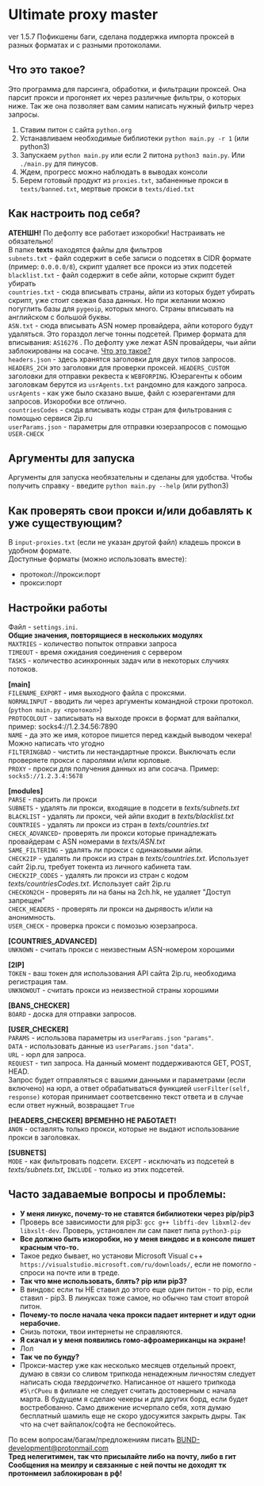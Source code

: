 # Ultimate proxy master
ver 1.5.7
Пофикшены баги, сделана поддержка импорта проксей в разных форматах и с разными протоколами.
## Что это такое?
Это программа для парсинга, обработки, и фильтрации проксей. Она парсит прокси и прогоняет их через различные фильтры, о которых ниже. Так же она позволяет вам самим написать нужный фильтр через запросы.  
1. Ставим питон с сайта `python.org`  
2. Устанавливаем необходимые библиотеки `python main.py -r 1` (или python3)  
3. Запускаем `python main.py` или если 2 питона `python3 main.py`. Или `./main.py` для пинусов.  
4. Ждем, прогресс можно наблюдать в выводах консоли  
5. Берем готовый продукт из `proxies.txt`, забаненные прокси в `texts/banned.txt`, мертвые прокси в `texts/died.txt`  

## Как настроить под себя?  
**АТЕНШН!** По дефолту все работает изкоробки! Настраивать не обязательно!  
В папке **texts** находятся файлы для фильтров  
`subnets.txt` - файл содержит в себе записи о подсетях в CIDR формате (пример: `0.0.0.0/8`), скрипт удаляет все прокси из этих подсетей  
`blacklist.txt` - файл содержит в себе айпи, которые скрипт будет убирать   
`countries.txt` - сюда вписывать страны, айпи из которых будет убирать скрипт, уже стоит свежая база данных. Но при желании можно погуглить базы для `pygeoip`, которых много. Страны вписывать на английском с большой буквы.  
`ASN.txt` - сюда вписывать ASN номер провайдера, айпи которого будут удаляться. Это гораздол легче тонны подсетей. Пример формата для вписывания: `AS16276` . По дефолту уже лежат ASN провайдеры, чьи айпи заблокированы на сосаче. [Что это такое?](https://ru.wikipedia.org/wiki/%D0%90%D0%B2%D1%82%D0%BE%D0%BD%D0%BE%D0%BC%D0%BD%D0%B0%D1%8F_%D1%81%D0%B8%D1%81%D1%82%D0%B5%D0%BC%D0%B0_(%D0%98%D0%BD%D1%82%D0%B5%D1%80%D0%BD%D0%B5%D1%82))  
`headers.json` - здесь хранятся заголовки для двух типов запросов. `HEADERS_2CH` это заголовки для проверки проксей. `HEADERS_CUSTOM` заголовки для отправки реквеста к `WEBFORPING`. Юзерагенты к обоим заголовкам берутся из `usrAgents.txt` рандомно для каждого запроса.  
`usrAgents` - как уже было сказано выше, файл с юзерагентами для запросов. Изкоробки все отлично.  
`countriesCodes` - сюда вписывать коды стран для фильтрования с помощью сервися 2ip.ru  
`userParams.json` - параметры для отправки юзерзапросов с помощью `USER-CHECK`  


## Аргументы для запуска  
Аргументы для запуска необязательны и сделаны для удобства. Чтобы получить справку - введите `python main.py --help` (или python3)  


## Как проверять свои прокси и/или добавлять к уже существующим?  
В `input-proxies.txt` (если не указан другой файл) кладешь прокси в удобном формате.  
Доступные форматы (можно использовать вместе):  
- протокол://прокси:порт  
- прокси:порт  



## Настройки работы  
Файл - `settings.ini`.  
**Общие значения, повторящиеся в нескольких модулях**  
`MAXTRIES` - количество попыток отправки запроса  
`TIMEOUT` - время ожидания соединения с сервером  
`TASKS` - количество асинхронных задач или в некоторых случиях потоков.   


**[main]**  
`FILENAME_EXPORT` - имя выходного файла с проксями.  
`NORMALINPUT` - вводить ли через аргументы командной строки протокол. (`python main.py <протокол>`)  
`PROTOCOLOUT` - записывать на выходе прокси в формат для вайпалки, пример: socks4://1.2.34.56:7890  
`NAME` - да это же имя, которое пишется перед каждый выводом чекера! Можно написать что угодно  
`FILTERINGBAD` - чистить ли нестандартные прокси. Выключать если проверяете прокси с паролями и/или юрловые.  
`PROXY` - прокси для получения данных из апи сосача. Пример: `socks5://1.2.3.4:5678`  

**[modules]**  
`PARSE` - парсить ли прокси  
`SUBNETS` - удалять ли прокси, входящие в подсети в *texts/subnets.txt*  
`BLACKLIST` - удалять ли прокси, чей айпи входит в *texts/blacklist.txt*  
`COUNTRIES` - удалять ли прокси из стран в *texts/countries.txt*  
`CHECK_ADVANCED`- проверять ли прокси которые принадлежать провайдерам с ASN номерами в *texts/ASN.txt*  
`SAME_FILTERING` - удалять ли прокси с одинаковыми айпи.  
`CHECK2IP` - удалять ли прокси из стран в *texts/countries.txt*. Использует сайт 2ip.ru, требует токента из личного кабинета там.  
`CHECK2IP_CODES` - удалять ли прокси из стран с кодом *texts/countriesCodes.txt*. Использует сайт 2ip.ru  
`CHECKON2CH` - проверять ли на баны на 2ch.hk, не удаляет "Доступ запрещен"  
`CHECK_HEADERS` - проверять ли прокси на дырявость и/или на анонимность.  
`USER_CHECK` - проверка прокси с помозью юзерзапроса.  

**[COUNTRIES_ADVANCED]**  
`UNKNOWN` - считать прокси с неизвестным ASN-номером хорошими  

**[2IP]**  
`TOKEN` - ваш токен для использования API сайта 2ip.ru, необходима регистрация там.  
`UNKNOWOUT` - считать прокси из неизвестной страны хорошими  

**[BANS_CHECKER]**  
`BOARD` - доска для отправки запросов.  

**[USER_CHECKER]**  
`PARAMS` - использова параметры из `userParams.json` `"params"`.  
`DATA` - использовать данные из `userParams.json` `"data"`.  
`URL` - юрл для запроса.  
`REQUEST` - тип запроса. На данный момент поддерживаются GET, POST, HEAD.  
Запрос будет отправляться с вашими данными и параметрами (если включено) на юрл, а ответ обрабатываться функцией
`userFilter(self, response)` которая принимает соответсвенно текст ответа и в случае если ответ нужный, возвращает `True`  

**[HEADERS_CHECKER]** 
**ВРЕМЕННО НЕ РАБОТАЕТ!**   
`ANON` - оставлять только прокси, которые не выдают использование прокси в заголовках.  

**[SUBNETS]**  
`MODE` - как фильтровать подсети. `EXCEPT` - исключать из подсетей в *texts/subnets.txt*, `INCLUDE` - только из этих подсетей.  


## Часто задаваемые вопросы и проблемы:  
- **У меня линукс, почему-то не ставятся бибилиотеки через pip/pip3**  
- Проверь все зависимости для pip3: `gcc g++ libffi-dev libxml2-dev libxslt-dev`. Проверь, установлен ли сам пакет пипа `python3-pip`  
- **Все должно быть изкоробки, но у меня виндовс и в консоле пишет красным что-то.**  
- Такое редко бывает, но установи Microsoft Visual c++ `https://visualstudio.microsoft.com/ru/downloads/`, если не помогло - спроси на почте или в треде.  
- **Так что мне использовать, блять? pip или pip3?**  
- В виндовс если ты НЕ ставил до этого еще один питон - то pip, если ставил - pip3. В линуксах тоже самое, но обычно там стоит второй питон.  
- **Почему-то после начала чека прокси падает интернет и идут одни нерабочие.**  
- Снизь потоки, твои интернеты не справляются.  
- **Я скачал и у меня появились гомо-афроамериканцы на экране!**  
- Лол  
- **Так че по бунду?**
- Прокси-мастер уже как несколько месяцев отдельный проект, думаю в связи со сливом трипкода ненадежным личностям следует написать сюда *твердоичетко*. Написанное от нашего трипкода `#5\rCPueu` в филиале не следует считать достоверным с начала марта. В будущем я сделаю чекеры и для других борд, если будет востребованно. Само движение исчерпало себя, хотя думаю бесплатный шамиль еще не скоро удосужится закрыть дыры. Так что на счет вайпалок/софта не беспокойтесь. 


По всем вопросам/багам/предложениям писать BUND-development@protonmail.com  
**Тред нелегитимен, так что присылайте либо на почту, либо в гит**  
**Сообщения на меилру и связанные с ней почты не доходят тк протонмеил заблокирован в рф!**

